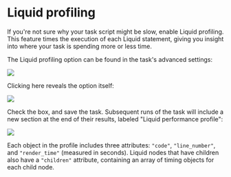 # Liquid profiling

If you're not sure why your task script might be slow, enable Liquid profiling. This feature times the execution of each Liquid statement, giving you insight into where your task is spending more or less time.

The Liquid profiling option can be found in the task's advanced settings:

![](https://s3.amazonaws.com/helpscout.net/docs/assets/5ddd799f2c7d3a7e9ae472fc/images/5e1ae1f22c7d3a7e9ae61307/5e1ae1879191c.png)

Clicking here reveals the option itself:

![](https://s3.amazonaws.com/helpscout.net/docs/assets/5ddd799f2c7d3a7e9ae472fc/images/5e1ae1f22c7d3a7e9ae61308/5e1ae187d3f3d.png)

Check the box, and save the task. Subsequent runs of the task will include a new section at the end of their results, labeled "Liquid performance profile":

![](https://s3.amazonaws.com/helpscout.net/docs/assets/5ddd799f2c7d3a7e9ae472fc/images/5e1ae1f204286364bc93c3b6/5e1ae188264b8.png)

Each object in the profile includes three attributes: `"code"`, `"line_number"`, and `"render_time"` \(measured in seconds\). Liquid nodes that have children also have a `"children"` attribute, containing an array of timing objects for each child node.


